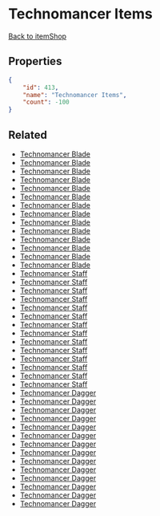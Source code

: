 # Technomancer Items

<no description available>

[Back to itemShop](../item-shops.md)

## Properties

```json
{
    "id": 413,
    "name": "Technomancer Items",
    "count": -100
}
```

## Related

- [Technomancer Blade](../items/12457-technomancer-blade.md)
- [Technomancer Blade](../items/12458-technomancer-blade.md)
- [Technomancer Blade](../items/12459-technomancer-blade.md)
- [Technomancer Blade](../items/12460-technomancer-blade.md)
- [Technomancer Blade](../items/12461-technomancer-blade.md)
- [Technomancer Blade](../items/12462-technomancer-blade.md)
- [Technomancer Blade](../items/12463-technomancer-blade.md)
- [Technomancer Blade](../items/12464-technomancer-blade.md)
- [Technomancer Blade](../items/12465-technomancer-blade.md)
- [Technomancer Blade](../items/12466-technomancer-blade.md)
- [Technomancer Blade](../items/12467-technomancer-blade.md)
- [Technomancer Blade](../items/12468-technomancer-blade.md)
- [Technomancer Blade](../items/12469-technomancer-blade.md)
- [Technomancer Blade](../items/12470-technomancer-blade.md)
- [Technomancer Staff](../items/12471-technomancer-staff.md)
- [Technomancer Staff](../items/12472-technomancer-staff.md)
- [Technomancer Staff](../items/12473-technomancer-staff.md)
- [Technomancer Staff](../items/12474-technomancer-staff.md)
- [Technomancer Staff](../items/12475-technomancer-staff.md)
- [Technomancer Staff](../items/12476-technomancer-staff.md)
- [Technomancer Staff](../items/12477-technomancer-staff.md)
- [Technomancer Staff](../items/12478-technomancer-staff.md)
- [Technomancer Staff](../items/12479-technomancer-staff.md)
- [Technomancer Staff](../items/12480-technomancer-staff.md)
- [Technomancer Staff](../items/12481-technomancer-staff.md)
- [Technomancer Staff](../items/12482-technomancer-staff.md)
- [Technomancer Staff](../items/12483-technomancer-staff.md)
- [Technomancer Staff](../items/12484-technomancer-staff.md)
- [Technomancer Dagger](../items/12485-technomancer-dagger.md)
- [Technomancer Dagger](../items/12486-technomancer-dagger.md)
- [Technomancer Dagger](../items/12487-technomancer-dagger.md)
- [Technomancer Dagger](../items/12488-technomancer-dagger.md)
- [Technomancer Dagger](../items/12489-technomancer-dagger.md)
- [Technomancer Dagger](../items/12490-technomancer-dagger.md)
- [Technomancer Dagger](../items/12491-technomancer-dagger.md)
- [Technomancer Dagger](../items/12492-technomancer-dagger.md)
- [Technomancer Dagger](../items/12493-technomancer-dagger.md)
- [Technomancer Dagger](../items/12494-technomancer-dagger.md)
- [Technomancer Dagger](../items/12495-technomancer-dagger.md)
- [Technomancer Dagger](../items/12496-technomancer-dagger.md)
- [Technomancer Dagger](../items/12497-technomancer-dagger.md)
- [Technomancer Dagger](../items/12498-technomancer-dagger.md)

